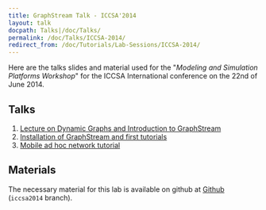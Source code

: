 ```yaml
---
title: GraphStream Talk - ICCSA'2014
layout: talk
docpath: Talks|/doc/Talks/
permalink: /doc/Talks/ICCSA-2014/
redirect_from: /doc/Tutorials/Lab-Sessions/ICCSA-2014/
---
```


Here are the talks slides and material used for the "*Modeling and Simulation Platforms Workshop*" for the ICCSA International conference on the 22nd of June 2014.

## Talks

1. [Lecture on Dynamic Graphs and Introduction to GraphStream](//data.graphstream-project.org/talks/ICCSA2014/gs-lecture.html)
2. [Installation of GraphStream and first tutorials](//data.graphstream-project.org/talks/ICCSA2014/gs-base-tutorials.html)
3. [Mobile ad hoc network tutorial](//data.graphstream-project.org/talks/ICCSA2014/gs-mobility-tutorial.html)

## Materials

The necessary material for this lab is available on github at [Github](https://github.com/graphstream/gs-talk/tree/iccsa2014) (`iccsa2014` branch).


